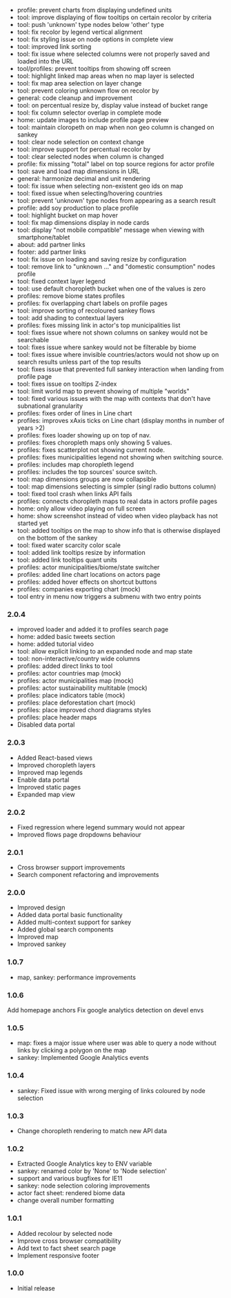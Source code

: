 - profile: prevent charts from displaying undefined units
- tool: improve displaying of flow tooltips on certain recolor by criteria
- tool: push 'unknown' type nodes below 'other' type
- tool: fix recolor by legend vertical alignment
- tool: fix styling issue on node options in complete view
- tool: improved link sorting
- tool: fix issue where selected columns were not properly saved and loaded into the URL
- tool/profiles: prevent tooltips from showing off screen
- tool: highlight linked map areas when no map layer is selected
- tool: fix map area selection on layer change
- tool: prevent coloring unknown flow on recolor by
- general: code cleanup and improvement
- tool: on percentual resize by, display value instead of bucket range
- tool: fix column selector overlap in complete mode
- home: update images to include profile page preview 
- tool: maintain cloropeth on map when non geo column is changed on sankey
- tool: clear node selection on context change
- tool: improve support for percentual recolor by
- tool: clear selected nodes when column is changed
- profile: fix missing "total" label on top source regions for actor profile
- tool: save and load map dimensions in URL
- general: harmonize decimal and unit rendering
- tool: fix issue when selecting non-existent geo ids on map
- tool: fixed issue when selecting/hovering countries
- tool: prevent 'unknown' type nodes from appearing as a search result
- profile: add soy production to place profile
- tool: highlight bucket on map hover
- tool: fix map dimensions display in node cards
- tool: display "not mobile compatible" message when viewing with smartphone/tablet
- about: add partner links
- footer: add partner links
- tool: fix issue on loading and saving resize by configuration
- tool: remove link to "unknown ..." and "domestic consumption" nodes profile
- tool: fixed context layer legend
- tool: use default choropleth bucket when one of the values is zero
- profiles: remove biome states profiles
- profiles: fix overlapping chart labels on profile pages
- tool: improve sorting of recoloured sankey flows
- tool: add shading to contextual layers
- profiles: fixes missing link in actor's top municipalities list
- tool: fixes issue where not shown columns on sankey would not be searchable
- tool: fixes issue where sankey would not be filterable by biome
- tool: fixes issue where invisible countries/actors would not show up on search results unless part of the top results
- tool: fixes issue that prevented full sankey interaction when landing from profile page
- tool: fixes issue on tooltips Z-index
- tool: limit world map to prevent showing of multiple "worlds"
- tool: fixed various issues with the map with contexts that don't have subnational granularity
- profiles: fixes order of lines in Line chart
- profiles: improves xAxis ticks on Line chart (display months in number of years >2)
- profiles: fixes loader showing up on top of nav.
- profiles: fixes choropleth maps only showing 5 values.
- profiles: fixes scatterplot not showing current node.
- profiles: fixes municipalities legend not showing when switching source.
- profiles: includes map choropleth legend
- profiles: includes the top sources' source switch.
- tool: map dimensions groups are now collapsible
- tool: map dimensions selecting is simpler (singl radio buttons column)
- tool: fixed tool crash when links API fails
- profiles: connects choropleth maps to real data in actors profile pages
- home: only allow video playing on full screen
- home: show screenshot instead of video when video playback has not started yet
- tool: added tooltips on the map to show info that is otherwise displayed on the bottom of the sankey
- tool: fixed water scarcity color scale
- tool: added link tooltips resize by information
- tool: added link tooltips quant units
- profiles: actor municipalities/biome/state switcher
- profiles: added line chart locations on actors page
- profiles: added hover effects on shortcut buttons
- profiles: companies exporting chart (mock)
- tool entry in menu now triggers a submenu with two entry points

### 2.0.4
- improved loader and added it to profiles search page
- home: added basic tweets section
- home: added tutorial video
- tool: allow explicit linking to an expanded node and map state
- tool: non-interactive/country wide columns
- profiles: added direct links to tool
- profiles: actor countries map (mock)
- profiles: actor municipalities map (mock)
- profiles: actor sustainability multitable (mock)
- profiles: place indicators table (mock)
- profiles: place deforestation chart (mock)
- profiles: place improved chord diagrams styles
- profiles: place header maps
- Disabled data portal

### 2.0.3
- Added React-based views
- Improved choropleth layers
- Improved map legends
- Enable data portal
- Improved static pages
- Expanded map view

### 2.0.2
- Fixed regression where legend summary would not appear
- Improved flows page dropdowns behaviour

### 2.0.1
- Cross browser support improvements
- Search component refactoring and improvements

### 2.0.0
- Improved design
- Added data portal basic functionality
- Added multi-context support for sankey
- Added global search components
- Improved map
- Improved sankey

### 1.0.7
- map, sankey: performance improvements

### 1.0.6
Add homepage anchors
Fix google analytics detection on devel envs

### 1.0.5
- map: fixes a major issue where user was able to query a node without links by clicking a polygon on the map
- sankey: Implemented Google Analytics events

### 1.0.4
- sankey: Fixed issue with wrong merging of links coloured by node selection

### 1.0.3
- Change choropleth rendering to match new API data

### 1.0.2
- Extracted Google Analytics key to ENV variable
- sankey: renamed color by 'None' to 'Node selection'
- support and various bugfixes for IE11
- sankey: node selection coloring improvements
- actor fact sheet: rendered biome data
- change overall number formatting

### 1.0.1
- Added recolour by selected node
- Improve cross browser compatibility
- Add text to fact sheet search page
- Implement responsive footer

### 1.0.0
- Initial release
